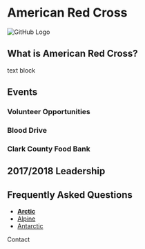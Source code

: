 <!--
## Welcome to GitHub Pages
You can use the [editor on GitHub](https://github.com/odessathompson/sample/edit/master/index.md) to maintain and preview the content for your website in Markdown files.
Whenever you commit to this repository, GitHub Pages will run [Jekyll](https://jekyllrb.com/) to rebuild the pages in your site, from the content in your Markdown files.
### Markdown
Markdown is a lightweight and easy-to-use syntax for styling your writing. It includes conventions for
```markdown
Syntax highlighted code block
# Header 1
## Header 2
### Header 3
- Bulleted
- List
1. Numbered
2. List
**Bold** and _Italic_ and `Code` text
[Link](url) and ![Image](src)
For more details see [GitHub Flavored Markdown](https://guides.github.com/features/mastering-markdown/).
### Jekyll Themes
Your Pages site will use the layout and styles from the Jekyll theme you have selected in your [repository settings](https://github.com/odessathompson/sample/settings). The name of this theme is saved in the Jekyll `_config.yml` configuration file.
### Support or Contact
Having trouble with Pages? Check out our [documentation](https://help.github.com/categories/github-pages-basics/) or [contact support](https://github.com/contact) and we’ll help you sort it out.
-->
<head>
  <h1> American Red Cross </h1>
</head>

![GitHub Logo](https://upload.wikimedia.org/wikipedia/en/thumb/7/7f/American_Red_Cross_logo.svg/1200px-American_Red_Cross_logo.svg.png)

<h2> What is American Red Cross? </h2>
<p> text block <p>
  
<h2> Events </h2>
<h3> Volunteer Opportunities </h3>
<h3> Blood Drive <h3>
<h3> Clark County Food Bank </h3>

<h2> 2017/2018 Leadership </h2>

<h2> Frequently Asked Questions </h2>

<nav>
      <ul>
        <li><a href="#"><b>Arctic</b></a></li>
        <li><a href="#">Alpine</a></li>
        <li><a href="#">Antarctic</a></li>
      </ul>
      <div class="contact-btn"><a>Contact</a>
      </div>
    </nav>

